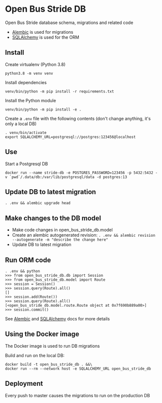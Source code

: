 # Open Bus Stride DB

Open Bus Stride database schema, migrations and related code

* [Alembic](https://alembic.sqlalchemy.org/) is used for migrations
* [SQLAlchemy](https://docs.sqlalchemy.org/en/14/orm/) is used for the ORM


## Install

Create virtualenv (Python 3.8)

```
python3.8 -m venv venv
```

Install dependencies

```
venv/bin/python -m pip install -r requirements.txt
```

Install the Python module

```
venv/bin/python -m pip install -e .
```

Create a `.env` file with the following contents (don't change anything, it's only a local DB)

```
. venv/bin/activate
export SQLALCHEMY_URL=postgresql://postgres:123456@localhost
```

## Use

Start a Postgresql DB

```
docker run --name stride-db -e POSTGRES_PASSWORD=123456 -p 5432:5432 -v `pwd`/.data/db:/var/lib/postgresql/data -d postgres:13
```

## Update DB to latest migration

```
. .env && alembic upgrade head
```

## Make changes to the DB model

* Make code changes in open_bus_stride_db.model
* Create an alembic autogenerated revision: `. .env && alembic revision --autogenerate -m "describe the change here"`
* Update DB to latest migration

## Run ORM code

```
. .env && python
>>> from open_bus_stride_db.db import Session
>>> from open_bus_stride_db.model import Route
>>> session = Session()
>>> session.query(Route).all()
[]
>>> session.add(Route())
>>> session.query(Route).all()
[<open_bus_stride_db.model.route.Route object at 0x7f690b889a00>]
>>> session.commit()
```

See [Alembic](https://alembic.sqlalchemy.org/) and [SQLAlchemy](https://docs.sqlalchemy.org/en/14/orm/) docs for more details


## Using the Docker image

The Docker image is used to run DB migrations

Build and run on the local DB:

```
docker build -t open_bus_stride_db . &&\
docker run --rm --network host -e SQLALCHEMY_URL open_bus_stride_db
```

## Deployment

Every push to master causes the migrations to run on the production DB
